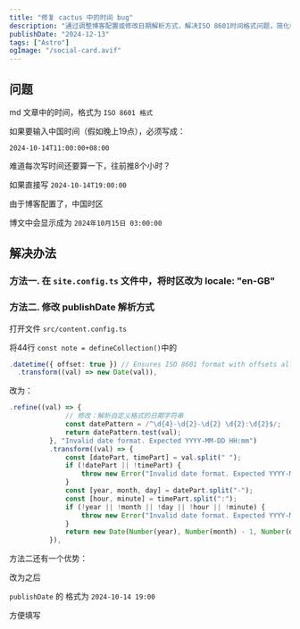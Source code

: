 ```yaml
---
title: "修复 cactus 中的时间 bug"
description: "通过调整博客配置或修改日期解析方式，解决ISO 8601时间格式问题，简化中国时间的输入过程。"
publishDate: "2024-12-13"
tags: ["Astro"]
ogImage: "/social-card.avif"
---
```


## 问题

md 文章中的时间，格式为 `ISO 8601 格式`

如果要输入中国时间（假如晚上19点），必须写成：

`2024-10-14T11:00:00+08:00 `

难道每次写时间还要算一下，往前推8个小时？

如果直接写 `2024-10-14T19:00:00`

由于博客配置了，中国时区

博文中会显示成为 `2024年10月15日 03:00:00`

## 解决办法

### 方法一. 在 `site.config.ts` 文件中，将时区改为 locale: "en-GB"

### 方法二. 修改 publishDate 解析方式

  打开文件 `src/content.config.ts`

  将44行
  `const note = defineCollection()`中的
  ```ts
  .datetime({ offset: true }) // Ensures ISO 8601 format with offsets allowed (e.g. "2024-01-01T00:00:00Z" and "2024-01-01T00:00:00+02:00")
	.transform((val) => new Date(val)),
  ```
  改为：
  ```ts
  .refine((val) => {
				// 修改：解析自定义格式的日期字符串
				const datePattern = /^\d{4}-\d{2}-\d{2} \d{2}:\d{2}$/;
				return datePattern.test(val);
			}, "Invalid date format. Expected YYYY-MM-DD HH:mm")
			.transform((val) => {
				const [datePart, timePart] = val.split(" ");
				if (!datePart || !timePart) {
					throw new Error("Invalid date format. Expected YYYY-MM-DD HH:mm");
				}
				const [year, month, day] = datePart.split("-");
				const [hour, minute] = timePart.split(":");
				if (!year || !month || !day || !hour || !minute) {
					throw new Error("Invalid date format. Expected YYYY-MM-DD HH:mm");
				}
				return new Date(Number(year), Number(month) - 1, Number(day), Number(hour), Number(minute));
			}),
  ```
方法二还有一个优势：

改为之后

`publishDate` 的 格式为 `2024-10-14 19:00`

方便填写
